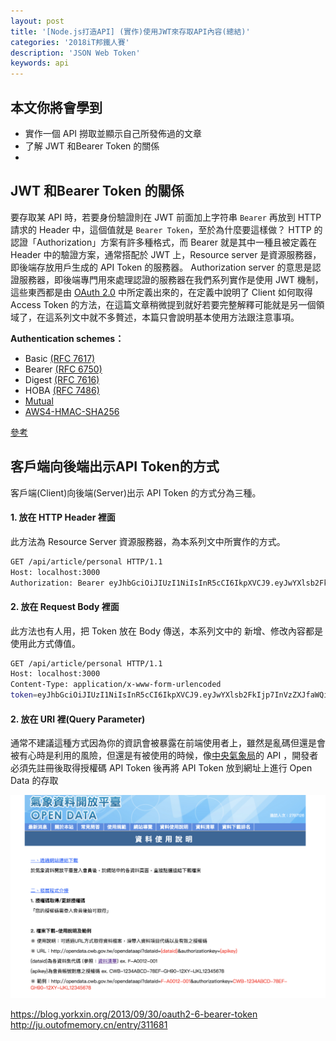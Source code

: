 ```yaml
---
layout: post
title: '[Node.js打造API] (實作)使用JWT來存取API內容(總結)'
categories: '2018iT邦鐵人賽'
description: 'JSON Web Token'
keywords: api
---
```


## 本文你將會學到
- 實作一個 API 撈取並顯示自己所發佈過的文章
- 了解 JWT 和Bearer Token 的關係
- 


## JWT 和Bearer Token 的關係
要存取某 API 時，若要身份驗證則在 JWT 前面加上字符串 `Bearer` 再放到 HTTP 請求的 Header 中，這個值就是 `Bearer Token`，至於為什麼要這樣做？ HTTP 的認證「Authorization」方案有許多種格式，而 Bearer 就是其中一種且被定義在 Header 中的驗證方案，通常搭配於 JWT 上，Resource server 是資源服務器，即後端存放用戶生成的 API Token 的服務器。 Authorization server 的意思是認證服務器，即後端專門用來處理認證的服務器在我們系列實作是使用 JWT 機制，這些東西都是由 [OAuth 2.0](http://www.ruanyifeng.com/blog/2014/05/oauth_2_0.html) 中所定義出來的，在定義中說明了 Client 如何取得 Access Token 的方法，在這篇文章稍微提到就好若要完整解釋可能就是另一個領域了，在這系列文中就不多贅述，本篇只會說明基本使用方法跟注意事項。

**Authentication schemes：**
- Basic [(RFC 7617)](tools.ietf.org/html/7617)
- Bearer [(RFC 6750)](https://tools.ietf.org/html/rfc6750)
- Digest [(RFC 7616)](https://tools.ietf.org/html/rfc7616)
- HOBA [(RFC 7486)](https://tools.ietf.org/html/rfc7486)
- [Mutual](https://tools.ietf.org/html/draft-ietf-httpauth-mutual-11)
- [AWS4-HMAC-SHA256](https://docs.aws.amazon.com/AmazonS3/latest/API/sigv4-auth-using-authorization-header.html)

[參考](https://developer.mozilla.org/en-US/docs/Web/HTTP/Authentication)

## 客戶端向後端出示API Token的方式
客戶端(Client)向後端(Server)出示 API Token 的方式分為三種。

#### 1. 放在 HTTP Header 裡面
此方法為 Resource Server 資源服務器，為本系列文中所實作的方式。

```bash
GET /api/article/personal HTTP/1.1
Host: localhost:3000
Authorization: Bearer eyJhbGciOiJIUzI1NiIsInR5cCI6IkpXVCJ9.eyJwYXlsb2FkIjp7InVzZXJfaWQiOjEsInVzZXJfbmFtZSI6IkFuZHkxMCIsInVzZXJfbWFpbCI6ImFuZHlAZ21haWwuY29tIn0sImV4cCI6MTUxNTczODUxOSwiaWF0IjoxNTE1NzM3NjE5fQ.CLPeXhcxl2mdsL6-sUNFHFYABkTxmzx3YxEPyNih_FM
```


#### 2. 放在 Request Body 裡面
此方法也有人用，把 Token 放在 Body 傳送，本系列文中的 新增、修改內容都是使用此方式傳值。

```bash
GET /api/article/personal HTTP/1.1
Host: localhost:3000
Content-Type: application/x-www-form-urlencoded
token=eyJhbGciOiJIUzI1NiIsInR5cCI6IkpXVCJ9.eyJwYXlsb2FkIjp7InVzZXJfaWQiOjEsInVzZXJfbmFtZSI6IkFuZHkxMCIsInVzZXJfbWFpbCI6ImFuZHlAZ21haWwuY29tIn0sImV4cCI6MTUxNTczODUxOSwiaWF0IjoxNTE1NzM3NjE5fQ.CLPeXhcxl2mdsL6-sUNFHFYABkTxmzx3YxEPyNih_FM
```

#### 2. 放在 URI 裡(Query Parameter)
通常不建議這種方式因為你的資訊會被暴露在前端使用者上，雖然是亂碼但還是會被有心時是利用的風險，但還是有被使用的時候，像[中央氣象局](https://opendata.cwb.gov.tw/usages)的 API ，開發者必須先註冊後取得授權碼 API Token 後再將 API Token 放到網址上進行 Open Data 的存取

<img src="/images/posts/it2018/img1070114-1.png">


https://blog.yorkxin.org/2013/09/30/oauth2-6-bearer-token
http://ju.outofmemory.cn/entry/311681
